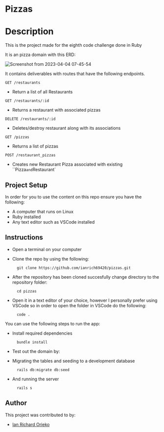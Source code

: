 # Pizzas

# Description

This is the project made for the eighth code challenge done in Ruby

It is an pizza domain with this ERD:

![Screenshot from 2023-04-04 07-45-54](https://user-images.githubusercontent.com/117741313/229689402-c58b65e1-6fbc-4726-98ee-5d09af825ed1.png)

It contains deliverables with routes that have the following endpoints.

`GET /restaurants`

- Return a list of all Restaurants

`GET /restaurants/:id`

- Returns a restaurant with associated pizzas

`DELETE /restaurants/:id`

- Deletes/destroy restaurant along with its associations

`GET /pizzas`

- Returns a list of pizzas

`POST /restaurant_pizzas`

- Creates new Restaurant Pizza associated with existing ``Pizza` and `Restaurant`

## Project Setup

In order for you to use the content on this repo ensure you have the following:

- A computer that runs on Linux
- Ruby installed
- Any text editor such as VSCode installed

## Instructions

- Open a terminal on your computer
- Clone the repo by using the following:

        git clone https://github.com/ianrich69420/pizzas.git

- After the repository has been cloned succesfully change directory to the repository folder:

        cd pizzas

- Open it in a text editor of your choice, however I personally prefer using VSCode so in order to open the folder in VSCode do the following:

        code .

You can use the following steps to run the app:

- Install required dependencies

        bundle install

- Test out the domain by:

- Migrating the tables and seeding to a development database

        rails db:migrate db:seed

- And running the server

        rails s

## Author

This project was contributed to by:

- [Ian Richard Orieko](https://github.com/ianrich69420/)
